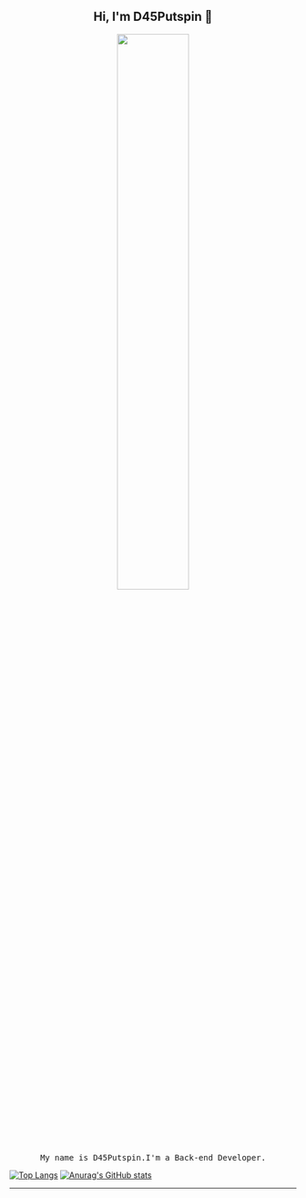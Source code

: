 
<h2 align="center"> Hi, I'm D45Putspin 👋 <br/> </h2> 

<p align="center"><img width=50% src="https://i.ibb.co/GkzLVQf/github.png"></p>


<p align="center"> <samp>My name is D45Putspin.I'm a Back-end Developer.
  

[![Top Langs](https://github-readme-stats.vercel.app/api/top-langs/?username=D45Putspin&layout=compact&theme=vue-dark)](https://github.com/anuraghazra/github-readme-stats)
[![Anurag's GitHub stats](https://github-readme-stats.vercel.app/api?username=D45Putspin&theme=vue-dark)](https://github.com/anuraghazra/github-readme-stats)

-----

